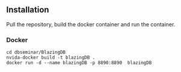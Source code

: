 ## Installation
Pull the repository, build the docker container and run the container.

### Docker
```shell
cd dbseminar/BlazingDB
nvida-docker build -t blazingDB .
docker run -d --name blazingDB -p 8890:8890  blazingDB
```
